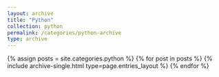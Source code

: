 ```yaml
---
layout: archive
title: "Python"
collection: python
permalink: /categories/python-archive
type: archive
---
```


{% assign posts = site.categories.python %}
{% for post in posts %} {% include archive-single.html type=page.entries_layout %} {% endfor %}
